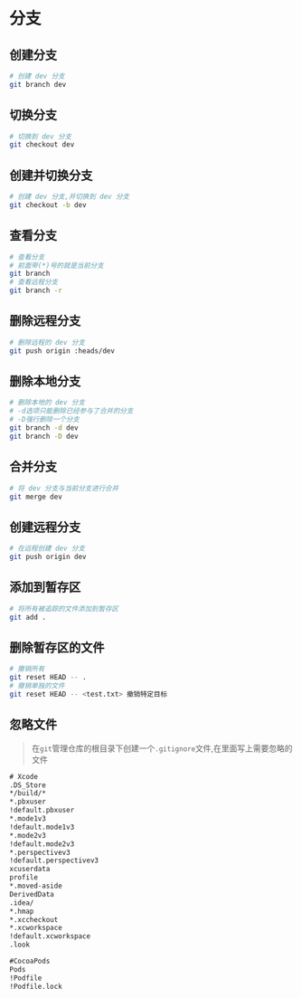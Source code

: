 # 分支

## 创建分支

```Bash
# 创建 dev 分支
git branch dev
```

## 切换分支

```Bash
# 切换到 dev 分支
git checkout dev
```

## 创建并切换分支

```Bash
# 创建 dev 分支,并切换到 dev 分支
git checkout -b dev
```

## 查看分支

```Bash
# 查看分支
# 前面带(*)号的就是当前分支
git branch
# 查看远程分支
git branch -r
```

## 删除远程分支

```Bash
# 删除远程的 dev 分支
git push origin :heads/dev
```

## 删除本地分支

```Bash
# 删除本地的 dev 分支
# -d选项只能删除已经参与了合并的分支
# -D强行删除一个分支
git branch -d dev
git branch -D dev
```

## 合并分支

```Bash
# 将 dev 分支与当前分支进行合并
git merge dev
```

## 创建远程分支

```Bash
# 在远程创建 dev 分支
git push origin dev
```

## 添加到暂存区

```Bash
# 将所有被追踪的文件添加到暂存区
git add .
```

## 删除暂存区的文件

```Bash
# 撤销所有
git reset HEAD -- .
# 撤销单独的文件
git reset HEAD -- <test.txt> 撤销特定目标
```

## 忽略文件

> 在`git`管理仓库的根目录下创建一个`.gitignore`文件,在里面写上需要忽略的文件

```txt
# Xcode
.DS_Store
*/build/*
*.pbxuser
!default.pbxuser
*.mode1v3
!default.mode1v3
*.mode2v3
!default.mode2v3
*.perspectivev3
!default.perspectivev3
xcuserdata
profile
*.moved-aside
DerivedData
.idea/
*.hmap
*.xccheckout
*.xcworkspace
!default.xcworkspace
.look

#CocoaPods
Pods
!Podfile
!Podfile.lock
```
